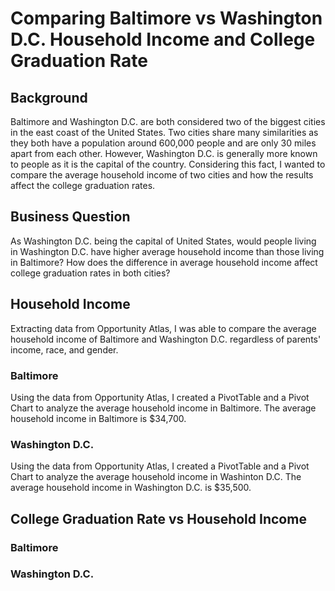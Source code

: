 # Comparing Baltimore vs Washington D.C. Household Income and College Graduation Rate

## Background
Baltimore and Washington D.C. are both considered two of the biggest cities in the east coast of the United States. Two cities share many similarities as they both have a population around 600,000 people and are only 30 miles apart from each other. However, Washington D.C. is generally more known to people as it is the capital of the country. Considering this fact, I wanted to compare the average household income of two cities and how the results affect the college graduation rates. 
## Business Question
As Washington D.C. being the capital of United States, would people living in Washington D.C. have higher average household income than those living in Baltimore? How does the difference in average household income affect college graduation rates in both cities?
## Household Income
Extracting data from Opportunity Atlas, I was able to compare the average household income of Baltimore and Washington D.C. regardless of parents' income, race, and gender.

### Baltimore
Using the data from Opportunity Atlas, I created a PivotTable and a Pivot Chart to analyze the average household income in Baltimore. The average household income in Baltimore is $34,700.
### Washington D.C.
Using the data from Opportunity Atlas, I created a PivotTable and a Pivot Chart to analyze the average household income in Washinton D.C. The average household income in Washington D.C. is $35,500.
## College Graduation Rate vs Household Income

### Baltimore

### Washington D.C.
